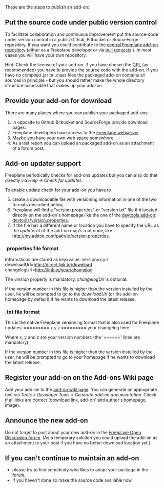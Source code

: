 These are the steps to publish an add-on:

## Put the source code under public version control

To facilitate collaboration and continuous improvement put the source-code under version control in a public Github, Bitbucket or SourceForge repository. If you want you could contribute to the [central Freeplane add-on repository](http://github.com/freeplane/addons) (either as a Freeplane developer or via [pull requests](http://github.com/freeplane/addons/pulls) ). In most cases you will have your own repository.

Hint: Check the license of your add-on. If you have chosen the [GPL](http://en.wikipedia.org/wiki/GNU_General_Public_License) (as recommended) you have to provide the source code with the add-on. If you have no compiled .jar or .class files the packaged add-on contains all sources in principle - but you should rather make the whole directory structure accessible that makes up your add-on.

## Provide your add-on for download

There are many places where you can publish your packaged add-ons:

1. In opposite to Github Bitbucket and SourceForge provide download pages.
2. Freeplane developers have access to the [Freeplane webserver](http://www.freeplane.org/addons/).
3. Maybe you have your own web space somewhere
4. As a last resort you can upload an packaged add-on as an attachment of a forum post.

## Add-on updater support

Freeplane periodically checks for add-ons updates but you can also do that directly via *Help -> Check for updates*.

To enable update check for your add-on you have to

5. create a downloadable file with versioning information in one of the two formats described below,
6. Freeplane will find a "version.properties" or "version.txt" file if it located directly on the add-on's homepage like the one of the [devtools add-on](../scripting/Add-ons_(Develop).md#install-developer-tools): [devtools/version.properties](http://www.freeplane.org/addons/devtools/version.properties).
7. If the file has a different name or location you have to specify the URL as the *updateUrl* of the add-on map's root node, like http://my.addon.com/path/to/version.properties.

### .properties file format

Informations are stored as key=value:
    version=x.y.z
    downloadUrl=http://direct.link.to/download
    changelogUrl=http://link.to/your/changelog

The *version* property is mandatory, *changelogUrl* is optional.

If the version number in this file is higher than the version installed by the user, he will be prompted to go to the *downloadUrl* (or the add-on homepage by default) if he wants to download the latest release.

### .txt file format

This is the native Freeplane versioning format that is also used for Freeplane updates:
    =========
    x.y.z
    =========
    your changelog here

Where x, y and z are your version numbers (the '======' lines are mandatory).

If the version number in this file is higher than the version installed by the user, he will be prompted to go to your homepage if he wants to download the latest release.

## Register your add-on on the Add-ons Wiki page

Add your add-on to the [add-on wiki page](http://www.freeplane.org/wiki/index.php/Add-ons). You can generate an appropriate text via *Tools > Developer Tools > Generate add-on documentation*. Check if all links are correct (download link, add-on' and author's homepage, image).

## Announce the new add-on
Do not forget to post about your new add-on in the [Freeplane Open Discussion forum](http://sourceforge.net/apps/phpbb/freeplane/viewforum.php?f=1). (As a temporary solution you could upload the add-on as an attachment to your post if you have no better download location yet.)

## If you can't continue to maintain an add-on

* please try to find somebody who likes to adopt your package in the forum.
* If you haven't done so make the source code available now.

